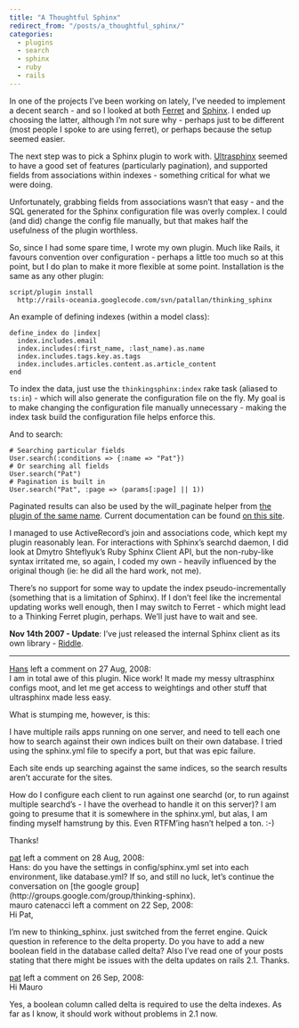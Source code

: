 ```yaml
---
title: "A Thoughtful Sphinx"
redirect_from: "/posts/a_thoughtful_sphinx/"
categories:
  - plugins
  - search
  - sphinx
  - ruby
  - rails
---
```

In one of the projects I’ve been working on lately, I’ve needed to
implement a decent search - and so I looked at both
[Ferret](http://ferret.davebalmain.com) and
[Sphinx](http://www.sphinxsearch.com). I ended up choosing the latter,
although I’m not sure why - perhaps just to be different (most people I
spoke to are using ferret), or perhaps because the setup seemed easier.

The next step was to pick a Sphinx plugin to work with.
[Ultrasphinx](http://blog.evanweaver.com/articles/2007/07/09/ultrasphinx-searching-the-world-in-231-seconds/)
seemed to have a good set of features (particularly pagination), and
supported fields from associations within indexes - something critical
for what we were doing.

Unfortunately, grabbing fields from associations wasn’t that easy - and
the SQL generated for the Sphinx configuration file was overly complex.
I could (and did) change the config file manually, but that makes half
the usefulness of the plugin worthless.

So, since I had some spare time, I wrote my own plugin. Much like Rails,
it favours convention over configuration - perhaps a little too much so
at this point, but I do plan to make it more flexible at some point.
Installation is the same as any other plugin:

    script/plugin install
      http://rails-oceania.googlecode.com/svn/patallan/thinking_sphinx

An example of defining indexes (within a model class):

    define_index do |index|
      index.includes.email
      index.includes(:first_name, :last_name).as.name
      index.includes.tags.key.as.tags
      index.includes.articles.content.as.article_content
    end

To index the data, just use the `thinkingsphinx:index` rake task
(aliased to `ts:in`) - which will also generate the configuration file
on the fly. My goal is to make changing the configuration file manually
unnecessary - making the index task build the configuration file helps
enforce this.

And to search:

    # Searching particular fields
    User.search(:conditions => {:name => "Pat"})
    # Or searching all fields
    User.search("Pat")
    # Pagination is built in
    User.search("Pat", :page => (params[:page] || 1))

Paginated results can also be used by the will\_paginate helper from
[the plugin of the same name](http://errtheblog.com/post/4791). Current
documentation can be found [on this
site](http://ts.freelancing-gods.com).

I managed to use ActiveRecord’s join and associations code, which kept
my plugin reasonably lean. For interactions with Sphinx’s searchd
daemon, I did look at Dmytro Shteflyuk’s Ruby Sphinx Client API, but the
non-ruby-like syntax irritated me, so again, I coded my own - heavily
influenced by the original though (ie: he did all the hard work, not
me).

There’s no support for some way to update the index pseudo-incrementally
(something that is a limitation of Sphinx). If I don’t feel like the
incremental updating works well enough, then I may switch to Ferret -
which might lead to a Thinking Ferret plugin, perhaps. We’ll just have
to wait and see.

**Nov 14th 2007 - Update**: I’ve just released the internal Sphinx
client as its own library -
[Riddle](http://riddle.freelancing-gods.com).

------------------------------------------------------------------------

<div class="comments">
<div class="comment-author">
<a href="http://treetowntoys.com">Hans</a> left a comment on 27 Aug,
2008:</div>

<div class="comment" markdown="1">
I am in total awe of this plugin. Nice work! It made my messy
ultrasphinx configs moot, and let me get access to weightings and other
stuff that ultrasphinx made less easy.

What is stumping me, however, is this:

I have multiple rails apps running on one server, and need to tell each
one how to search against their own indices built on their own database.
I tried using the sphinx.yml file to specify a port, but that was epic
failure.

Each site ends up searching against the same indices, so the search
results aren’t accurate for the sites.

How do I configure each client to run against one searchd (or, to run
against multiple searchd’s - I have the overhead to handle it on this
server)? I am going to presume that it is somewhere in the sphinx.yml,
but alas, I am finding myself hamstrung by this. Even RTFM’ing hasn’t
helped a ton. :-)

Thanks!

</div>
<div class="comment-author">
<a href="http://freelancing-gods.com">pat</a> left a comment on 28 Aug,
2008:</div>

<div class="comment" markdown="1">
Hans: do you have the settings in config/sphinx.yml set into each
environment, like database.yml? If so, and still no luck, let’s continue
the conversation on [the google
group](http://groups.google.com/group/thinking-sphinx).

</div>
<div class="comment-author">
mauro catenacci left a comment on 22 Sep, 2008:</div>

<div class="comment" markdown="1">
Hi Pat,

I’m new to thinking\_sphinx. just switched from the ferret engine. Quick
question in reference to the delta property. Do you have to add a new
boolean field in the database called delta? Also I’ve read one of your
posts stating that there might be issues with the delta updates on rails
2.1. Thanks.

</div>
<div class="comment-author">
<a href="http://freelancing-gods.com">pat</a> left a comment on 26 Sep,
2008:</div>

<div class="comment" markdown="1">
Hi Mauro

Yes, a boolean column called delta is required to use the delta indexes.
As far as I know, it should work without problems in 2.1 now.

</div>
</div>

